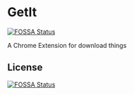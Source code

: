 # GetIt
[![FOSSA Status](https://app.fossa.com/api/projects/git%2Bgithub.com%2Fvalsaven%2FGetIt.svg?type=shield)](https://app.fossa.com/projects/git%2Bgithub.com%2Fvalsaven%2FGetIt?ref=badge_shield)

A Chrome Extension for download things


## License
[![FOSSA Status](https://app.fossa.com/api/projects/git%2Bgithub.com%2Fvalsaven%2FGetIt.svg?type=large)](https://app.fossa.com/projects/git%2Bgithub.com%2Fvalsaven%2FGetIt?ref=badge_large)